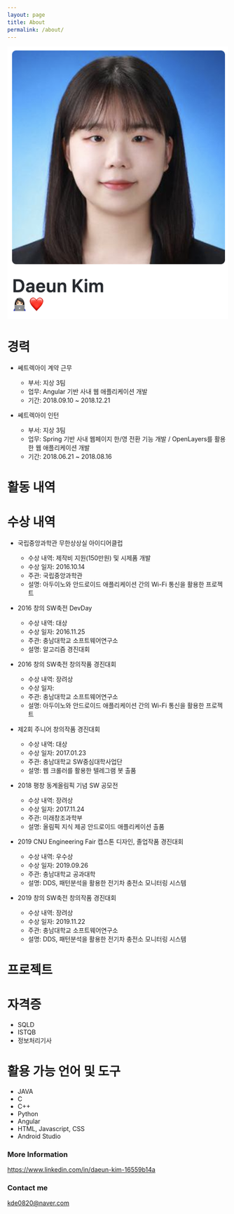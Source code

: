 ```yaml
---
layout: page
title: About
permalink: /about/
---
```


![Profile](./images/about-profile.png)

# 경력
- 쎄트렉아이 계약 근무
    - 부서: 지상 3팀
    - 업무: Angular 기반 사내 웹 애플리케이션 개발
    - 기간: 2018.09.10 ~ 2018.12.21

- 쎄트렉아이 인턴
    - 부서: 지상 3팀
    - 업무: Spring 기반 사내 웹페이지 한/영 전환 기능 개발 / OpenLayers를 활용한 웹 애플리케이션 개발
    - 기간: 2018.06.21 ~ 2018.08.16

# 활동 내역

# 수상 내역
- 국립중앙과학관 무한상상실 아이디어클럽
    - 수상 내역: 제작비 지원(150만원) 및 시제품 개발
    - 수상 일자: 2016.10.14
    - 주관: 국립중앙과학관
    - 설명: 아두이노와 안드로이드 애플리케이션 간의 Wi-Fi 통신을 활용한 프로젝트

- 2016 창의 SW축전 DevDay
    - 수상 내역: 대상
    - 수상 일자: 2016.11.25
    - 주관: 충남대학교 소프트웨어연구소
    - 설명: 알고리즘 경진대회

- 2016 창의 SW축전 창의작품 경진대회
    - 수상 내역: 장려상
    - 수상 일자:
    - 주관: 충남대학교 소프트웨어연구소
    - 설명: 아두이노와 안드로이드 애플리케이션 간의 Wi-Fi 통신을 활용한 프로젝트

- 제2회 주니어 창의작품 경진대회
    - 수상 내역: 대상
    - 수상 일자: 2017.01.23
    - 주관: 충남대학교 SW중심대학사업단
    - 설명: 웹 크롤러를 활용한 텔레그램 봇 출품

- 2018 평창 동계올림픽 기념 SW 공모전
    - 수상 내역: 장려상
    - 수상 일자: 2017.11.24
    - 주관: 미래창조과학부
    - 설명: 올림픽 지식 제공 안드로이드 애플리케이션 출품

- 2019 CNU Engineering Fair 캡스톤 디자인, 졸업작품 경진대회
    - 수상 내역: 우수상
    - 수상 일자: 2019.09.26
    - 주관: 충남대학교 공과대학
    - 설명: DDS, 패턴분석을 활용한 전기차 충전소 모니터링 시스템

- 2019 창의 SW축전 창의작품 경진대회
    - 수상 내역: 장려상
    - 수상 일자: 2019.11.22
    - 주관: 충남대학교 소프트웨어연구소
    - 설명: DDS, 패턴분석을 활용한 전기차 충전소 모니터링 시스템

# 프로젝트

# 자격증
- SQLD
- ISTQB
- 정보처리기사

# 활용 가능 언어 및 도구
- JAVA
- C
- C++
- Python
- Angular
- HTML, Javascript, CSS
- Android Studio

### More Information

<https://www.linkedin.com/in/daeun-kim-16559b14a>

### Contact me

[kde0820@naver.com](mailto:kde0820@naver.com)